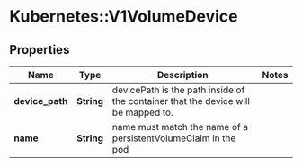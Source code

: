 # Kubernetes::V1VolumeDevice

## Properties
Name | Type | Description | Notes
------------ | ------------- | ------------- | -------------
**device_path** | **String** | devicePath is the path inside of the container that the device will be mapped to. | 
**name** | **String** | name must match the name of a persistentVolumeClaim in the pod | 


